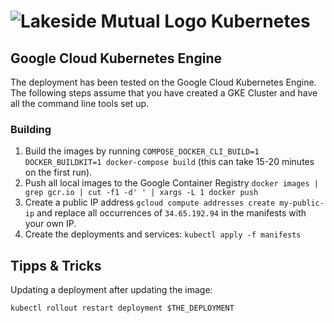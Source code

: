 # ![Lakeside Mutual Logo](./resources/logo-32x32.png) Kubernetes

## Google Cloud Kubernetes Engine

The deployment has been tested on the Google Cloud Kubernetes Engine. The following steps assume that you have created a GKE Cluster and have all the command line tools set up.

### Building

1. Build the images by running `COMPOSE_DOCKER_CLI_BUILD=1 DOCKER_BUILDKIT=1 docker-compose build` (this can take 15-20 minutes on the first run).
1. Push all local images to the Google Container Registry `docker images | grep gcr.io | cut -f1 -d' ' | xargs -L 1 docker push`
1. Create a public IP address `gcloud compute addresses create my-public-ip` and replace all occurrences of `34.65.192.94` in the manifests with your own IP.
1. Create the deployments and services: `kubectl apply -f manifests`

## Tipps & Tricks

Updating a deployment after updating the image:

```kubectl rollout restart deployment $THE_DEPLOYMENT```
